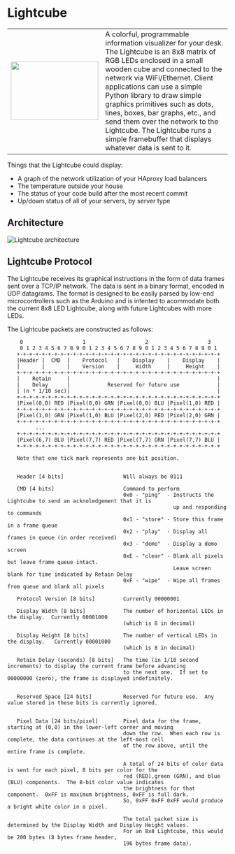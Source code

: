 Lightcube
=========
<table border=0 cellpadding=8 style="border: 0px;">
 <td width=200 height=133 align=middle valign=middle>
  <img width=200 height=133 src="https://dl.dropboxusercontent.com/u/16837290/output.chrissnell.com/color_8x8_matrix.jpg" />
 </td>
 <td align=left valign=top>
A colorful, programmable information visualizer for your desk.  The Lightcube is an 8x8 matrix
of RGB LEDs enclosed in a small wooden cube and connected to the network via WiFi/Ethernet.
Client applications can use a simple Python library to draw simple graphics primitives such as
dots, lines, boxes, bar graphs, etc., and send them over the network to the Lightcube.   The Lightcube
runs a simple framebuffer that displays whatever data is sent to it.   
 </td>
</tr>
</table>

Things that the Lightcube could display:

* A graph of the network utilization of your HAproxy load balancers
* The temperature outside your house
* The status of your code build after the most recent commit
* Up/down status of all of your servers, by server type

Architecture
------------

![Lightcube architecture](https://raw.github.com/chrissnell/Lightcube/master/LightcubeArchitecture.png)


Lightcube Protocol
------------------
The Lightcube receives its graphical instructions in the form of data frames sent over a TCP/IP network.
The data is sent in a binary format, encoded in UDP datagrams.   The format is designed to be easily
parsed by low-end microcontrollers such as the Arduino and is intented to acommodate both the current
8x8 LED Lightcube, along with future Lightcubes with more LEDs.  

The Lightcube packets are constructed as follows:

```
    0                   1                   2                   3   
    0 1 2 3 4 5 6 7 8 9 0 1 2 3 4 5 6 7 8 9 0 1 2 3 4 5 6 7 8 9 0 1 
   +-+-+-+-+-+-+-+-+-+-+-+-+-+-+-+-+-+-+-+-+-+-+-+-+-+-+-+-+-+-+-+-+
   |Header |  CMD  |    Protocol   |    Display    |    Display    |
   |       |       |    Version    |     Width     |     Height    |
   +-+-+-+-+-+-+-+-+-+-+-+-+-+-+-+-+-+-+-+-+-+-+-+-+-+-+-+-+-+-+-+-+
   |    Retain     |                                               |
   |    Delay      |            Reserved for future use            |
   | (n * 1/10 sec)|                                               |
   +-+-+-+-+-+-+-+-+-+-+-+-+-+-+-+-+-+-+-+-+-+-+-+-+-+-+-+-+-+-+-+-+
   |Pixel(0,0) RED |Pixel(0,0) GRN |Pixel(0,0) BLU |Pixel(1,0) RED |
   +-+-+-+-+-+-+-+-+-+-+-+-+-+-+-+-+-+-+-+-+-+-+-+-+-+-+-+-+-+-+-+-+
   |Pixel(1,0) GRN |Pixel(1,0) BLU |Pixel(2,0) RED |Pixel(2,0) GRN |
   +-+-+-+-+-+-+-+-+-+-+-+-+-+-+-+-+-+-+-+-+-+-+-+-+-+-+-+-+-+-+-+-+   
         ...
   +-+-+-+-+-+-+-+-+-+-+-+-+-+-+-+-+-+-+-+-+-+-+-+-+-+-+-+-+-+-+-+-+   
   |Pixel(6,7) BLU |Pixel(7,7) RED |Pixel(7,7) GRN |Pixel(7,7) BLU |
   +-+-+-+-+-+-+-+-+-+-+-+-+-+-+-+-+-+-+-+-+-+-+-+-+-+-+-+-+-+-+-+-+

   Note that one tick mark represents one bit position.


   Header [4 bits]                   Will always be 0111

   CMD [4 bits]						 Command to perform
                                     0x0 - "ping"  - Instructs the Lightcube to send an acknoledgement that it is
                                                     up and responding to commands
                                     0x1 - "store" - Store this frame in a frame queue
                                     0x2 - "play"  - Display all frames in queue (in order received)
                                     0x3 - "demo"  - Display a demo screen
                                     0xE - "clear" - Blank all pixels but leave frame queue intact.
                                                     Leave screen blank for time indicated by Retain Delay
                                     0xF - "wipe"  - Wipe all frames from queue and blank all pixels

   Protocol Version [8 bits]         Currently 00000001

   Display Width [8 bits]            The number of horizontal LEDs in the display.  Currently 00001000 
                                     (which is 8 in decimal)

   Display Height [8 bits]           The number of vertical LEDs in the display.   Currently 00001000 
                                     (which is 8 in decimal)

   Retain Delay (seconds) [8 bits]   The time (in 1/10 second increments) to display the current frame before advancing 
                                     to the next one.  If set to 00000000 (zero), the frame is displayed indefinitely.


   Reserved Space [24 bits]          Reserved for future use.  Any value stored in these bits is currently ignored.

                                     
   Pixel Data [24 bits/pixel]        Pixel data for the frame, starting at (0,0) in the lower-left corner and moving
                                     down the row.  When each row is complete, the data continues at the left-most cell
                                     of the row above, until the entire frame is complete.

                                     A total of 24 bits of color data is sent for each pixel, 8 bits per color for the 
                                     red (RED),green (GRN), and blue (BLU) components.  The 8-bit color value indicates
                                     the brightness for that component.  0xFF is maximum brightness, 0xFF is full dark.
                                     So, 0xFF 0xFF 0xFF would produce a bright white color in a pixel.

                                     The total packet size is determined by the Display Width and Display Height values.
                                     For an 8x8 Lightcube, this would be 200 bytes (8 bytes frame header, 
                                     196 bytes frame data).

```
